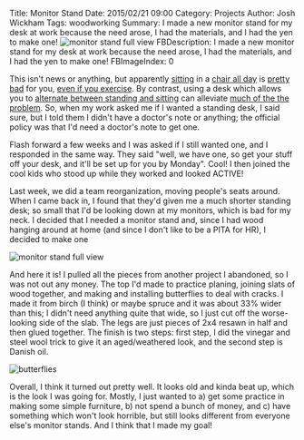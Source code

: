 Title: Monitor Stand
Date: 2015/02/21 09:00
Category: Projects
Author: Josh Wickham
Tags: woodworking
Summary: I made a new monitor stand for my desk at work because the need arose, I had the materials, and I had the yen
         to make one! ![monitor stand full view]({filename}/images/dsc03178.jpg)
FBDescription: I made a new monitor stand for my desk at work because the need arose, I had the materials, and I had the yen
               to make one!
FBImageIndex: 0

This isn't news or anything, but apparently [sitting][1] in a [chair all day][2] is [pretty bad][3] for you,
[even if you exercise][4]. By contrast, using a desk which allows you to [alternate between standing and sitting][5]
can alleviate [much of the the problem][6]. So, when my work asked me if I wanted a standing desk, I said sure, but I
told them I didn't have a doctor's note or anything; the official policy was that I'd need a doctor's note to get one.

Flash forward a few weeks and I was asked if I still wanted one, and I responded in the same way. They said "well, we
 have one, so get your stuff off your desk, and it'll be set up for you by Monday". Cool! I then joined the cool kids
 who stood up while they worked and looked ACTIVE!
 
Last week, we did a team reorganization, moving people's seats around. When I came back in, I found that they'd given me
a much shorter standing desk; so small that I'd be looking down at my monitors, which is bad for my neck. I decided that
I needed a monitor stand and, since I had wood hanging around at home (and since I don't like to be a PITA for HR), I
 decided to make one

![monitor stand full view][m1]

And here it is! I pulled all the pieces from another project I abandoned, so I was not out any money. The top I'd made
to practice planing, joining slats of wood together, and making and installing butterflies to deal with cracks. I made
it from birch (I think) or maybe spruce and it was about 33% wider than this; I didn't need anything quite that wide, so
I just cut off the worse-looking side of the slab. The legs are just pieces of 2x4 resawn in half and then glued together.
The finish is two steps: first step, I did the vinegar and steel wool trick to give it an aged/weathered look, and the
second step is Danish oil.

![butterflies][m2]

Overall, I think it turned out pretty well. It looks old and kinda beat up, which is the look I was going for. Mostly, I
just wanted to a) get some practice in making some simple furniture, b) not spend a bunch of money, and c) have something
which won't look horrible, but still looks different from everyone else's monitor stands. And I think that I made my
goal!


[1]: http://www.cnn.com/2015/01/21/health/sitting-will-kill-you/
[2]: http://www.mindbodygreen.com/0-15004/sitting-all-day-is-really-really-bad-for-you-infographic.html
[3]: http://qz.com/223160/why-not-even-exercise-will-undo-the-harm-of-sitting-all-day-and-what-you-can-do-about-it/
[4]: http://time.com/2977994/sitting-all-day-isnt-as-bad-if-you-do-this/
[5]: http://www.lifehacker.com.au/2014/08/the-health-benefits-of-standing-versus-sitting/
[6]: http://www.baua.de/cae/servlet/contentblob/717578/publicationFile/48508/A65.pdf
[m1]: {filename}/images/dsc03178.jpg
[m2]: {filename}/images/dsc03179.jpg